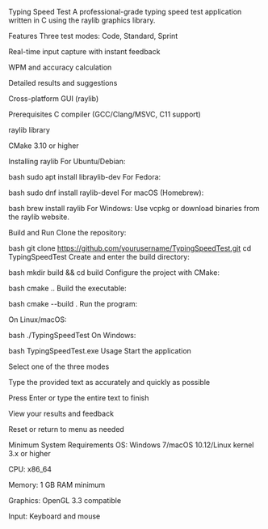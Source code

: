 Typing Speed Test
A professional-grade typing speed test application written in C using the raylib graphics library.

Features
Three test modes: Code, Standard, Sprint

Real-time input capture with instant feedback

WPM and accuracy calculation

Detailed results and suggestions

Cross-platform GUI (raylib)

Prerequisites
C compiler (GCC/Clang/MSVC, C11 support)

raylib library

CMake 3.10 or higher

Installing raylib
For Ubuntu/Debian:

bash
sudo apt install libraylib-dev
For Fedora:

bash
sudo dnf install raylib-devel
For macOS (Homebrew):

bash
brew install raylib
For Windows:
Use vcpkg or download binaries from the raylib website.

Build and Run
Clone the repository:

bash
git clone https://github.com/yourusername/TypingSpeedTest.git
cd TypingSpeedTest
Create and enter the build directory:

bash
mkdir build && cd build
Configure the project with CMake:

bash
cmake ..
Build the executable:

bash
cmake --build .
Run the program:

On Linux/macOS:

bash
./TypingSpeedTest
On Windows:

bash
TypingSpeedTest.exe
Usage
Start the application

Select one of the three modes

Type the provided text as accurately and quickly as possible

Press Enter or type the entire text to finish

View your results and feedback

Reset or return to menu as needed

Minimum System Requirements
OS: Windows 7/macOS 10.12/Linux kernel 3.x or higher

CPU: x86_64

Memory: 1 GB RAM minimum

Graphics: OpenGL 3.3 compatible

Input: Keyboard and mouse
